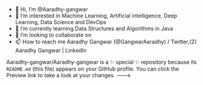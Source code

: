 - 👋 Hi, I’m @Aaradhy-gangwar
- 👀 I’m interested in Machine Learning, Artificial intelligence, Deep Learning, Data Science and DevOps
- 🌱 I’m currently learning Data Structures and Algorithms in Java
- 💞️ I’m looking to collaborate on 
- 📫 How to reach me Aaradhy Gangwar (@GangwarAaradhy) / Twitter,(2) Aaradhy Gangwar | LinkedIn

Aaradhy-gangwar/Aaradhy-gangwar is a ✨ special ✨ repository because its `README.md` (this file) appears on your GitHub profile.
You can click the Preview link to take a look at your changes.
--->
